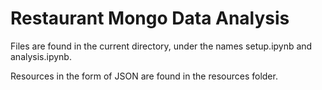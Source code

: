 # Restaurant Mongo Data Analysis

Files are found in the current directory, under the names setup.ipynb and analysis.ipynb.

Resources in the form of JSON are found in the resources folder.
